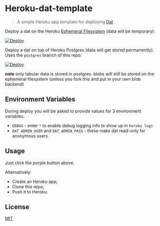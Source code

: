 Heroku-dat-template
===================
> A simple Heroku app template for deploying [Dat](http://github.com/maxogden/dat)

Deploy a dat on the Heroku [Ephemeral Filesystem](https://devcenter.heroku.com/articles/dynos#ephemeral-filesystem) (data will be temporary):

[![Deploy](https://www.herokucdn.com/deploy/button.png)](https://heroku.com/deploy?template=https://github.com/bmpvieira/heroku-dat-template.git)

Deploy a dat on top of Heroku Postgres (data will get stored permanently). Uses the `postgres` branch of this repo:

[![Deploy](https://www.herokucdn.com/deploy/button.png)](https://heroku.com/deploy?template=https://github.com/bmpvieira/heroku-dat-template/tree/postgres)

**note** only tabular data is stored in postgres. blobs will still be stored on the ephemeral filesystem (unless you fork this and put in your own blob backend)

Environment Variables
-----
During deploy you will be asked to provide values for 3 environment variables.

* `DEBUG` - enter `*` to enable debug logging info to show up in `heroku logs`
* `DAT_ADMIN_USER` and `DAT_ADMIN_PASS` - these make dat read-only for anonymous users

Usage
-----
Just click the purple button above.

Alternatively:
- Create an Heroku app;
- Clone this repo;
- Push it to Heroku.

<!-- https://devcenter.heroku.com/articles/heroku-button -->
<!-- http://expeditedssl.com/heroku-button-maker -->

License
-------
[MIT](https://raw.github.com/bmpvieira/heroku-dat/master/LICENSE)
